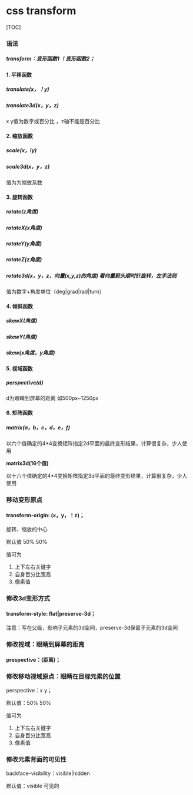# css transform

[TOC]



###  语法

##### **transform：变形函数1	！变形函数2；**



#### 1. 平移函数

##### translate(x，！y)	

##### translate3d(x，y，z) 	

x y值为数字或百分比 ，z轴不能是百分比



#### 2.  缩放函数

##### scale(x，!y)

##### scale3d(x，y，z)

值为为缩放系数



#### 3. 旋转函数

##### rotate(z角度)

##### rotateX(x角度)

##### rotateY(y角度)

##### rotateZ(z角度)

##### rotate3d(x，y，z，向量(x,y,z)的角度)	看向量箭头顺时针旋转，左手法则

值为数字+角度单位（deg|grad|rad|turn）



#### 4. 倾斜函数

##### skewX(角度)

##### skewY(角度)

##### skew(x角度，y角度)



#### 5. 视域函数

##### perspective(d)

d为眼睛到屏幕的距离 如500px~1250px



#### 6. 矩阵函数

##### matrix(a，b，c，d，e，f)

以六个值确定的4*4变换矩阵指定2d平面的最终变形结果，计算很复杂，少人使用

**matrix3d(16个值)**

以十六个值确定的4*4变换矩阵指定3d平面的最终变形结果，计算很复杂，少人使用



### 移动变形原点

#### transform-origin:	(x，y，！z)；

旋转、缩放的中心

默认值 50% 50%

值可为

1. 上下左右关键字
2. 自身百分比宽高
3. 像素值



### 修改3d变形方式

#### transform-style:	flat|preserve-3d；

注意：写在父级，影响子元素的3d空间，preserve-3d保留子元素的3d空间



### 修改视域：眼睛到屏幕的距离

#### prespective：(距离)；



### 修改移动视域原点：眼睛在目标元素的位置

perspective：x y；

默认值：50% 50%

值可为

1. 上下左右关键字
2. 自身百分比宽高
3. 像素值



### 修改元素背面的可见性

backface-visibility：visible|hidden

默认值：visible 可见的